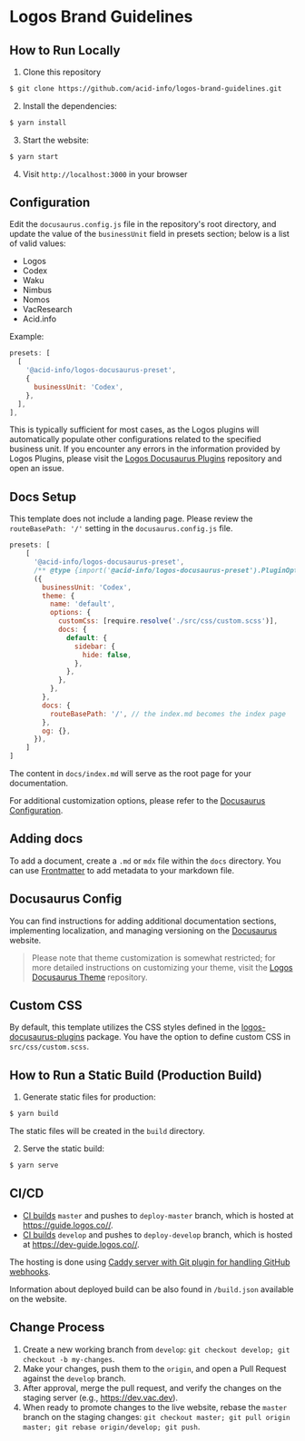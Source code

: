 # Logos Brand Guidelines


## How to Run Locally

1. Clone this repository
```bash
$ git clone https://github.com/acid-info/logos-brand-guidelines.git
```

2. Install the dependencies:
```bash
$ yarn install
```

3. Start the website:
```bash
$ yarn start
```

4. Visit `http://localhost:3000` in your browser


## Configuration
Edit the `docusaurus.config.js` file in the repository's root directory, and update the value of the `businessUnit` field in presets section; below is a list of valid values:
- Logos
- Codex
- Waku
- Nimbus
- Nomos
- VacResearch
- Acid.info

Example:
```js
presets: [
  [
    '@acid-info/logos-docusaurus-preset',
    {
      businessUnit: 'Codex',
    },
  ],
],
```

This is typically sufficient for most cases, as the Logos plugins will automatically populate other configurations related to the specified business unit. If you encounter any errors in the information provided by Logos Plugins, please visit the [Logos Docusaurus Plugins](https://github.com/acid-info/logos-docusaurus-plugins) repository and open an issue.


## Docs Setup

This template does not include a landing page. Please review the `routeBasePath: '/'` setting in the `docusaurus.config.js` file.

```js
presets: [
    [
      '@acid-info/logos-docusaurus-preset',
      /** @type {import('@acid-info/logos-docusaurus-preset').PluginOptions} */
      ({
        businessUnit: 'Codex',
        theme: {
          name: 'default',
          options: {
            customCss: [require.resolve('./src/css/custom.scss')],
            docs: {
              default: {
                sidebar: {
                  hide: false,
                },
              },
            },
          },
        },
        docs: {
          routeBasePath: '/', // the index.md becomes the index page
        },
        og: {},
      }),
    ]
]
```

The content in `docs/index.md` will serve as the root page for your documentation.

For additional customization options, please refer to the [Docusaurus Configuration](https://docusaurus.io/docs/configuration).


## Adding docs

To add a document, create a `.md` or `mdx` file within the `docs` directory. You can use [Frontmatter](https://docusaurus.io/docs/markdown-features#front-matter) to add metadata to your markdown file.


## Docusaurus Config

You can find instructions for adding additional documentation sections, implementing localization, and managing versioning on the [Docusaurus](https://docusaurus.io/docs) website.

> Please note that theme customization is somewhat restricted; for more detailed instructions on customizing your theme, visit the [Logos Docusaurus Theme](https://github.com/acid-info/logos-docusaurus-plugins/tree/main/packages/logos-docusaurus-theme/) repository.


## Custom CSS

By default, this template utilizes the CSS styles defined in the [logos-docusaurus-plugins](https://github.com/acid-info/logos-docusaurus-plugins/tree/main/packages/logos-docusaurus-theme/src/client/css) package. You have the option to define custom CSS in `src/css/custom.scss`.


## How to Run a Static Build (Production Build)

1. Generate static files for production:

```bash
$ yarn build
```

The static files will be created in the `build` directory.

2. Serve the static build:

```bash
$ yarn serve
```


## CI/CD

- [CI builds](https://ci.infra.status.im/job/website/job/guide.logos.co/) `master` and pushes to `deploy-master` branch, which is hosted at <https://guide.logos.co//>.
- [CI builds](https://ci.infra.status.im/job/website/job/dev-guide.logos.co/) `develop` and pushes to `deploy-develop` branch, which is hosted at <https://dev-guide.logos.co//>.

The hosting is done using [Caddy server with Git plugin for handling GitHub webhooks](https://github.com/status-im/infra-misc/blob/master/ansible/roles/caddy-git).

Information about deployed build can be also found in `/build.json` available on the website.


## Change Process

1. Create a new working branch from `develop`: `git checkout develop; git checkout -b my-changes`.
2. Make your changes, push them to the `origin`, and open a Pull Request against the `develop` branch.
3. After approval, merge the pull request, and verify the changes on the staging server (e.g., https://dev.vac.dev).
4. When ready to promote changes to the live website, rebase the `master` branch on the staging changes: `git checkout master; git pull origin master; git rebase origin/develop; git push`.
